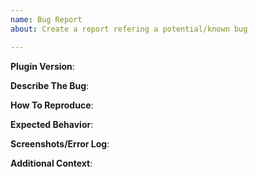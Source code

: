```yaml
---
name: Bug Report
about: Create a report refering a potential/known bug

---
```


**Plugin Version**:
<!-- Use "/modreq version" to get the plugin version -->
<!-- Do NOT say "latest", plugin versions are updated frequently and bugs vary from each version -->

**Describe The Bug**:
<!-- Files not loading nor generating, commands aren't working, ect. -->

**How To Reproduce**:
<!-- Steps to reproduce the behavior: -->
<!-- 1. Type '...' -->
<!-- 2. Click on '....' -->
<!-- 3. Add this to '....' -->

**Expected Behavior**:
<!-- A clear statement of what you expected to happen -->

**Screenshots/Error Log**:
<!-- If possible, please add some screenshots or post an error log with https://hastebin.com/ -->

**Additional Context**:
<!-- Add any other context about the problem here. -->
